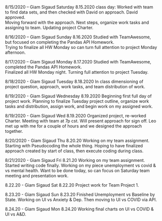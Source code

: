 8/15/2020 – Giam Sigaud
Saturday 8.15.2020 class day: Worked with team to find data sets, and then checked with David on approach. 
David approved.  
Moving forward with the approach.
Next steps, organize work tasks and assigning to team.
Updating project Charter. 

8/16/2020 – Giam Sigaud
Sunday 8.16.2020 Studied with TeamAwesome, but focused on completing the Pandas API Homework.  
Trying to finalize all HW Monday so can turn full attention to project Monday afternoon.

8/17/2020 – Giam Sigaud
Monday 8.17.2020 Studied with TeamAwesome, completed the Pandas API Homework.  
Finalized all HW Monday night.
Turning full attention to project Tuesday.

8/18/2020 - Giam Sigaud 
Tuesday 8.18.2020 In class dimensioning of project question, approach, work tasks, and team distribution of work.

8/19/2020 - Giam Sigaud 
Wednesday 8.19.2020 Beginning first full day of project work. Planning to finalize Tuesday project outline, organize work tasks and distribution, assign work, and begin work on my assigned work.

8/19/2020 - Giam Sigaud 
Wed 8.19.2020 Organized project, re-worked Charter. Meeting with team at 7p cst. Will present approach for sign off. Leo met up with me for a couple of hours and we designed the approach together.

8/20/2020 - Giam Sigaud
Thu 8.20.20 Working on my team assignment.  Starting with Pseudocoding the whole thing.  Hoping to have finalized approach created by start of class, then execute coding during class.

8/21/2020 - Giam Sigaud
Fri 8.21.20 Working on my team assignment.  Started writing code finally. Working on my piece unemployment vs covid & vs mental health. Want to be done today, so can focus on Saturday team meeting and presentation work.

8.22.20 - Giam Sigaud
Sat 8.22.20 Project work for Team Project 1.  

8.23.20 - Giam Sigaud
Sun 8.23.20 Finished Unemployment vs Baseline by State.  Working on UI vs Anxiety & Dep. Then moving to UI vs COVID via API.

8.24.20 - Giam Sigaud
Mon 8.24.20 Working final charts on UI vs COVID & UI vs A&D.